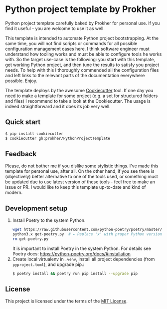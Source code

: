 # Python project template by Prokher

Python project template carefully baked by Prokher for personal use. If
you find it useful - you are welcome to use it as well.

This template is intended to automate Python project bootstrapping. At
the same time, you will not find scripts or commands for all possible
configuration management cases here. I think software engineer must
understand how tooling works and must be able to configure tools he
works with. So the target use-case is the following: you start with this
template, get working Python project, and then tune the results to
satisfy you project needs. To help with this I thoroughly commended all
the configuration files and left links to the relevant parts of the
documentation everywhere possible. Enjoy.

The template deploys by the awesome
[Cookiecutter](https://github.com/cookiecutter/cookiecutter) tool. If
one day you need to make a template for some project (e.g. a set for
structured folders and files) I recommend to take a look at the
Cookiecutter. The usage is indeed straightforward and it does its job
very well.

## Quick start

```bash
$ pip install cookiecutter
$ cookiecutter gh:prokher/PythonProjectTemplate
```

## Feedback

Please, do not bother me if you dislike some stylistic things. I've made
this template for personal use, after all. On the other hand, if you see
there is (objectively) better alternative to one of the tools used, or
something must be updated due to use latest version of these tools -
feel free to make an issue or PR. I would like to keep this template
up-to-date and kind of modern.

## Development setup

1. Install Poetry to the system Python.
   ```bash
   wget https://raw.githubusercontent.com/python-poetry/poetry/master/get-poetry.py
   python3.x get-poetry.py  # ← Replace 'x' with proper Python version.
   rm get-poetry.py
   ```
   It is important to install Poetry in the system Python. For details
   see Poetry docs: https://python-poetry.org/docs/#installation
2. Create local virtualenv in `.venv`, install all project dependencies
   (from `pyproject.toml`), and upgrade pip.:
   ```bash
   $ poetry install && poetry run pip install --upgrade pip
   ```

## License

This project is licensed under the terms of the [MIT License](/LICENSE).
